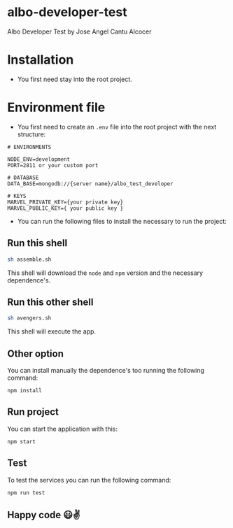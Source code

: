 # albo-developer-test
Albo Developer Test by Jose Angel Cantu Alcocer

# Installation
* You first need stay into the root project.

# Environment file
* You first need to create an `.env` file into the root project with the next structure:
```.env
# ENVIRONMENTS

NODE_ENV=development
PORT=2811 or your custom port

# DATABASE
DATA_BASE=mongodb://{server name}/albo_test_developer

# KEYS
MARVEL_PRIVATE_KEY={your private key}
MARVEL_PUBLIC_KEY={ your public key }
```

* You can run the following files to install the necessary to run the project:

## Run this shell
```bash
sh assemble.sh
```

This shell will download the `node` and `npm` version and the necessary dependence's.

## Run this other shell
```bash
sh avengers.sh
```

This shell will execute the app.

## Other option
You can install manually the dependence's too running the following command:

```node
npm install
```

## Run project
You can start the application with this:
```node
npm start
```

## Test
To test the services you can run the following command:
```node
npm run test
```

## Happy code 😃✌️